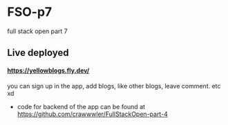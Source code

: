 # FSO-p7
full stack open part 7 

## Live deployed 
#### https://yellowblogs.fly.dev/
you can sign up in the app, add blogs, like other blogs, leave comment. etc xd
- code for backend of the app can be found at https://github.com/crawwwler/FullStackOpen-part-4
